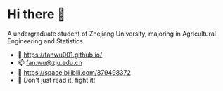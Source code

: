 

<!--
**Fanwu001/Fanwu001** is a ✨ _special_ ✨ repository because its `README.md` (this file) appears on your GitHub profile.

Here are some ideas to get you started:

- 🔭 I’m currently working on ...
- 🌱 I’m currently learning ...
- 👯 I’m looking to collaborate on ...
- 🤔 I’m looking for help with ...
- 💬 Ask me about ...
- 📫 How to reach me: ...
- 😄 Pronouns: ...
- ⚡ Fun fact: ...
-->
# Hi there 👋 

A undergraduate student of Zhejiang University, majoring in Agricultural Engineering and Statistics.

-  :ticket: https://fanwu001.github.io/
- 📫 fan.wu@zju.edu.cn
-  :cinema: https://space.bilibili.com/379498372
- 💬 Don't just read it, fight it!
